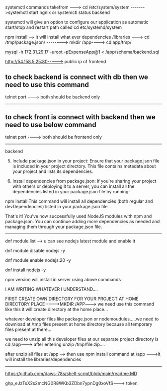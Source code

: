 systemctl commands takefrom ---> cd /etc/system/system  ------->systemctl start ngnix or systemctl status backend

systemctl will give an option to configure our application as automatic start/stop and restart path called cd etc/systemd/system



npm install --> it will install what ever dependencies /libraries ---> cd /tmp/package.json/ --------> mkdir /app----> cd app/tmp/



mysql -h 172.31.29.17  -uroot -pExpenseApp@1 < /app/schema/backend.sql


http://54.158.5.25:80-----> public ip of frontend

to check backend is connect with db then we need to use this command 
------
telnet <private ip> port ---> both should be backend only

-----------------------------------------------------------------------

to check front is connect with backend then we need to use below command 
--------

telnet <private ip> port ----> both should be frontend only

----------------------------------------------------------------------------

backend 


5. Include package.json in your project:
Ensure that your package.json file is included in your project directory. This file contains metadata about your project and lists its dependencies.

6. Install dependencies from package.json:
If you're sharing your project with others or deploying it to a server, you can install all the dependencies listed in your package.json file by running:

npm install
This command will install all dependencies (both regular and devDependencies) listed in your package.json file.

That's it! You've now successfully used NodeJS modules with npm and package.json. You can continue adding more dependencies as needed and managing them through your package.json file.

----------
dnf module list --> u can see nodejs latest module and enable it

dnf module disable nodejs -y

dnf module enable nodejs:20 -y

dnf install nodejs -y

npm version will install  in server using above commands

 I AM WRITING WHATEVER I UNDERSTAND....

FIRST CREATE OWN DIRECTORY FOR YOUR PROJECT AT HOME DIRECTORY PLACE ---->MKDIR /APP---> we need use this command like this it will create directory at the home place...

whatever developer files like package.json or nodemoudules.....we need to download at /tmp files present at home directory because all temporary files present at there...

we need to unzip all this developer files at our separate project directory is cd /app---> after entering unzip /tmp/file.zip....

after unzip all files at /app --> then use npm install command at /app --->it will install the libraries/dependencies


-------------------------------------------------------------------


https://github.com/daws-78s/shell-script/blob/main/readme.MD


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---> token




